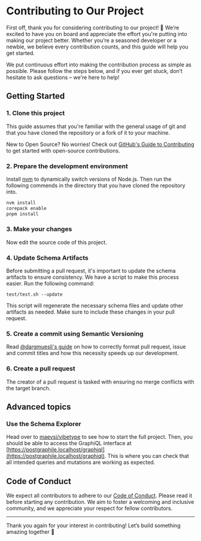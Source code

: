 # Contributing to Our Project

First off, thank you for considering contributing to our project! 🎉 We’re excited to have you on board and appreciate the effort you're putting into making our project better. Whether you’re a seasoned developer or a newbie, we believe every contribution counts, and this guide will help you get started.

We put continuous effort into making the contribution process as simple as possible. Please follow the steps below, and if you ever get stuck, don’t hesitate to ask questions – we're here to help!


## Getting Started

### 1. Clone this project

This guide assumes that you're familiar with the general usage of git and that you have cloned the repository or a fork of it to your machine.

New to Open Source?
No worries!
Check out [GitHub's Guide to Contributing](https://docs.github.com/en/get-started/quickstart/contributing-to-projects) to get started with open-source contributions.

### 2. Prepare the development environment

<!-- TODO: decide if commit message checks should stay -->

Install [nvm](https://github.com/nvm-sh/nvm?tab=readme-ov-file#install--update-script) to dynamically switch versions of Node.js.
Then run the following commends in the directory that you have cloned the repository into.

```sh
nvm install
corepack enable
pnpm install
```

### 3. Make your changes

Now edit the source code of this project.

### 4. Update Schema Artifacts

Before submitting a pull request, it's important to update the schema artifacts to ensure consistency. We have a script to make this process easier. Run the following command:

```
test/test.sh --update
```

This script will regenerate the necessary schema files and update other artifacts as needed. Make sure to include these changes in your pull request.

### 5. Create a commit using Semantic Versioning

Read [@dargmuesli's guide](https://gist.github.com/dargmuesli/430b7d902a22df02d88d1969a22a81b5#file-semantic-versioning-md) on how to correctly format pull request, issue and commit titles and how this necessity speeds up our development.

### 6. Create a pull request

<!-- TODO: move up to organization level -->

The creator of a pull request is tasked with ensuring no merge conflicts with the target branch.


## Advanced topics

### Use the Schema Explorer

<!-- TODO: add a way to check the schema explorer without having to start the full maevsi/stack -->

Head over to [maevsi/vibetype](https://github.com/maevsi/vibetype) to see how to start the full project. Then, you should be able to access the GraphiQL interface at [https://postgraphile.localhost/graphiql](https://postgraphile.localhost/graphiql). This is where you can check that all intended queries and mutations are working as expected.

<!-- Please make sure that the queries and mutations listed on the page align with the expected functionality of the project. -->


## Code of Conduct

We expect all contributors to adhere to our [Code of Conduct](CODE_OF_CONDUCT.md). Please read it before starting any contribution. We aim to foster a welcoming and inclusive community, and we appreciate your respect for fellow contributors.

---

Thank you again for your interest in contributing! Let’s build something amazing together 🚀
